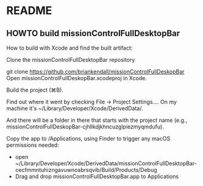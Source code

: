 # README

## HOWTO build missionControlFullDesktopBar

How to build with Xcode and find the built artifact:

Clone the missionControlFullDesktopBar repository

git clone https://github.com/briankendall/missionControlFullDeskopBar
Open missionControlFullDeskopBar.xcodeproj in Xcode.

Build the project (⌘B).

Find out where it went by checking File -> Project Settings.... On my machine it's ~/Library/Developer/Xcode/DerivedData/.

And there will be a folder in there that starts with the project name (e.g., missionControlFullDeskopBar-cjhllkdjkhncuzglpiezmyqmdufu).

Copy the app to /Applications, using Finder to trigger any macOS permissions needed:

* open ~/Library/Developer/Xcode/DerivedData/missionControlFullDesktopBar-cecfmmntuhizngavuwnoabrsqvib/Build/Products/Debug
* Drag and drop missionControlFullDesktopBar.app to Applications
